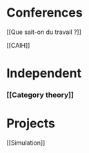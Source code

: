 # Conferences

[[Que sait-on du travail ?]]

[[CAIH]]

# Independent 

### [[Category theory]]

# Projects

[[Simulation]]

